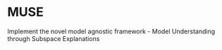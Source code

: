 # MUSE
Implement the novel model agnostic framework - Model Understanding through Subspace Explanations
